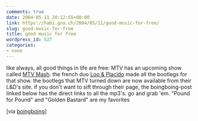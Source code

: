 ```yaml
---
comments: true
date: 2004-05-11 20:12:55+00:00
link: https://habi.gna.ch/2004/05/11/good-music-for-free/
slug: good-music-for-free
title: good music for free
wordpress_id: 527
categories:
- none
---
```


like always, all good things in life are free:
MTV has an upcoming show called [MTV Mash](http://www.mtvmash.com/). the french duo [Loo & Placido](http://loo-and-placido.audio-sault.com/) made all the bootlegs for that show.
the bootlegs that MTV turned down are now available from their L&D's site. if you don't want to sift through their page, the boingboing-post linked below has the direct links to all the mp3's. go and grab 'em. "Pound for Pound" and "Golden Bastard" are my favorites

[via [boingboing](https://boingboing.net/2004/05/10/mtvs_new_mashup_boot.html)]
